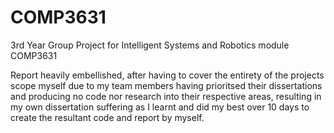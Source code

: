 # COMP3631
3rd Year Group Project for Intelligent Systems and Robotics module COMP3631

Report heavily embellished, after having to cover the entirety of the projects scope myself due to my team members having prioritsed their dissertations and producing no code nor research into their respective areas, resulting in my own dissertation suffering as I learnt and did my best over 10 days to create the resultant code and report by myself. 
